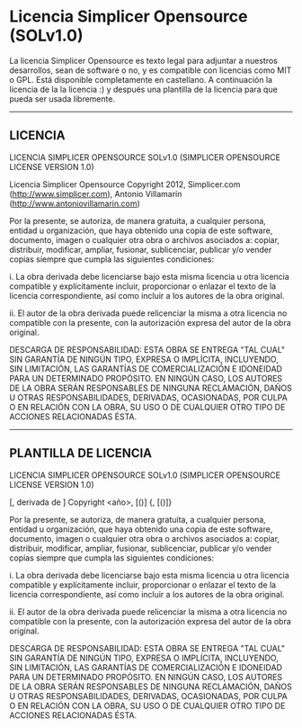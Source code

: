 Licencia Simplicer Opensource (SOLv1.0)
=======================================

La licencia Simplicer Opensource es texto legal para adjuntar
a nuestros desarrollos, sean de software o no, y es compatible
con licencias como MIT o GPL.
Está disponible completamente en castellano.
A continuación la licencia de la la licencia :) y después una
plantilla de la licencia para que pueda ser usada libremente.

----
LICENCIA
----

LICENCIA SIMPLICER OPENSOURCE
SOLv1.0 (SIMPLICER OPENSOURCE LICENSE VERSION 1.0)

Licencia Simplicer Opensource
Copyright 2012, Simplicer.com (http://www.simplicer.com), Antonio Villamarín (http://www.antoniovillamarin.com)

Por la presente, se autoriza, de manera gratuita, a cualquier persona,
entidad u organización, que haya obtenido una copia de este software,
documento, imagen o cualquier otra obra o archivos asociados a: copiar,
distribuir, modificar, ampliar, fusionar, sublicenciar, publicar y/o
vender copias siempre que cumpla las siguientes condiciones:

i. La obra derivada debe licenciarse bajo esta misma licencia u otra
licencia compatible y explícitamente incluir, proporcionar o
enlazar el texto de la licencia correspondiente, así como incluir a
los autores de la obra original.

ii. El autor de la obra derivada puede relicenciar la misma a otra
licencia no compatible con la presente, con la autorización expresa
del autor de la obra original.

DESCARGA DE RESPONSABILIDAD: ESTA OBRA SE ENTREGA "TAL CUAL" SIN
GARANTÍA DE NINGÚN TIPO, EXPRESA O IMPLÍCITA, INCLUYENDO, SIN
LIMITACIÓN, LAS GARANTÍAS DE COMERCIALIZACIÓN E IDONEIDAD PARA UN
DETERMINADO PROPÓSITO. EN NINGÚN CASO, LOS AUTORES DE LA OBRA SERÁN
RESPONSABLES DE NINGUNA RECLAMACIÓN, DAÑOS U OTRAS RESPONSABILIDADES,
DERIVADAS, OCASIONADAS, POR CULPA O EN RELACIÓN CON LA OBRA, SU USO O
DE CUALQUIER OTRO TIPO DE ACCIONES RELACIONADAS ÉSTA.

----
PLANTILLA DE LICENCIA
----

LICENCIA SIMPLICER OPENSOURCE
SOLv1.0 (SIMPLICER OPENSOURCE LICENSE VERSION 1.0)

<Nombre de la obra> [, derivada de <Obra original>]
Copyright <año>, <Autor> [(<web o email>)] {, <Autor> [(<web o email>)]}

Por la presente, se autoriza, de manera gratuita, a cualquier persona,
entidad u organización, que haya obtenido una copia de este software,
documento, imagen o cualquier otra obra o archivos asociados a: copiar,
distribuir, modificar, ampliar, fusionar, sublicenciar, publicar y/o
vender copias siempre que cumpla las siguientes condiciones:

i. La obra derivada debe licenciarse bajo esta misma licencia u otra
licencia compatible y explícitamente incluir, proporcionar o
enlazar el texto de la licencia correspondiente, así como incluir a
los autores de la obra original.

ii. El autor de la obra derivada puede relicenciar la misma a otra
licencia no compatible con la presente, con la autorización expresa
del autor de la obra original.

DESCARGA DE RESPONSABILIDAD: ESTA OBRA SE ENTREGA "TAL CUAL" SIN
GARANTÍA DE NINGÚN TIPO, EXPRESA O IMPLÍCITA, INCLUYENDO, SIN
LIMITACIÓN, LAS GARANTÍAS DE COMERCIALIZACIÓN E IDONEIDAD PARA UN
DETERMINADO PROPÓSITO. EN NINGÚN CASO, LOS AUTORES DE LA OBRA SERÁN
RESPONSABLES DE NINGUNA RECLAMACIÓN, DAÑOS U OTRAS RESPONSABILIDADES,
DERIVADAS, OCASIONADAS, POR CULPA O EN RELACIÓN CON LA OBRA, SU USO O
DE CUALQUIER OTRO TIPO DE ACCIONES RELACIONADAS ÉSTA.

